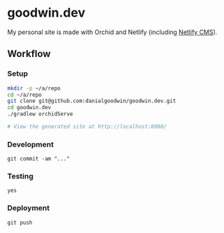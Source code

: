# goodwin.dev
My personal site is made with Orchid and Netlify (including [Netlify CMS](https://www.netlifycms.org/)).

## Workflow

### Setup
```bash
mkdir -p ~/a/repo
cd ~/a/repo
git clone git@github.com:danialgoodwin/goodwin.dev.git
cd goodwin.dev
./gradlew orchidServe

# View the generated site at http://localhost:8080/
```

### Development

    git commit -am "..."

### Testing

    yes

### Deployment

    git push

